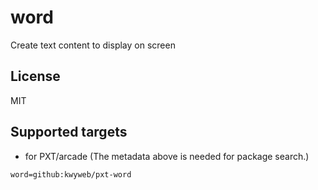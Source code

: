 ﻿# word

Create text content to display on screen

## License

MIT

## Supported targets

* for PXT/arcade
(The metadata above is needed for package search.)

```package
word=github:kwyweb/pxt-word
```
